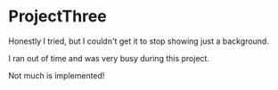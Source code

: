 # ProjectThree

Honestly I tried, but I couldn't get it to stop showing just a background.

I ran out of time and was very busy during this project.

Not much is implemented!
